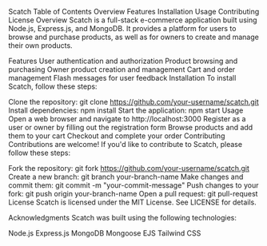 Scatch
Table of Contents
Overview
Features
Installation
Usage
Contributing
License
Overview
Scatch is a full-stack e-commerce application built using Node.js, Express.js, and MongoDB. It provides a platform for users to browse and purchase products, as well as for owners to create and manage their own products.

Features
User authentication and authorization
Product browsing and purchasing
Owner product creation and management
Cart and order management
Flash messages for user feedback
Installation
To install Scatch, follow these steps:

Clone the repository: git clone https://github.com/your-username/scatch.git
Install dependencies: npm install
Start the application: npm start
Usage
Open a web browser and navigate to http://localhost:3000
Register as a user or owner by filling out the registration form
Browse products and add them to your cart
Checkout and complete your order
Contributing
Contributions are welcome! If you'd like to contribute to Scatch, please follow these steps:

Fork the repository: git fork https://github.com/your-username/scatch.git
Create a new branch: git branch your-branch-name
Make changes and commit them: git commit -m "your-commit-message"
Push changes to your fork: git push origin your-branch-name
Open a pull request: git pull-request
License
Scatch is licensed under the MIT License. See LICENSE for details.

Acknowledgments
Scatch was built using the following technologies:

Node.js
Express.js
MongoDB
Mongoose
EJS
Tailwind CSS
